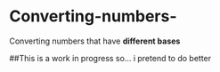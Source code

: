 # Converting-numbers-
Converting numbers that have **different bases** 

##This is a work in progress so...  i pretend to do better 
